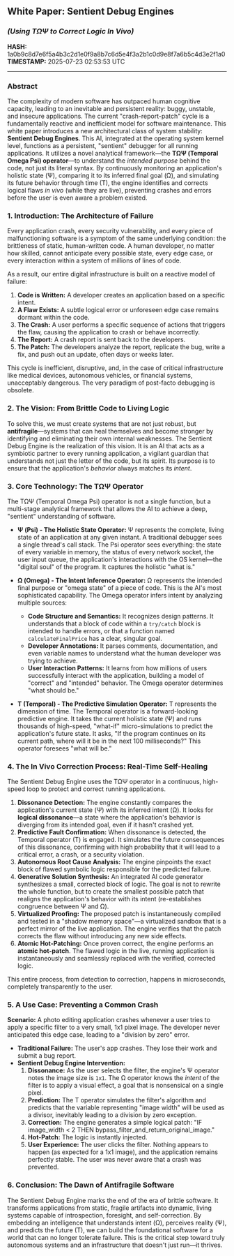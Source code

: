 ## **White Paper: Sentient Debug Engines**
### *(Using TΩΨ to Correct Logic In Vivo)*

**HASH:** 1a0b9c8d7e6f5a4b3c2d1e0f9a8b7c6d5e4f3a2b1c0d9e8f7a6b5c4d3e2f1a0
**TIMESTAMP:** 2025-07-23 02:53:53 UTC

***

### **Abstract**

The complexity of modern software has outpaced human cognitive capacity, leading to an inevitable and persistent reality: buggy, unstable, and insecure applications. The current "crash-report-patch" cycle is a fundamentally reactive and inefficient model for software maintenance. This white paper introduces a new architectural class of system stability: **Sentient Debug Engines**. This AI, integrated at the operating system kernel level, functions as a persistent, "sentient" debugger for all running applications. It utilizes a novel analytical framework—the **TΩΨ (Temporal Omega Psi) operator**—to understand the *intended purpose* behind the code, not just its literal syntax. By continuously monitoring an application's holistic state (Ψ), comparing it to its inferred final goal (Ω), and simulating its future behavior through time (T), the engine identifies and corrects logical flaws *in vivo* (while they are live), preventing crashes and errors before the user is even aware a problem existed.

### **1. Introduction: The Architecture of Failure**

Every application crash, every security vulnerability, and every piece of malfunctioning software is a symptom of the same underlying condition: the brittleness of static, human-written code. A human developer, no matter how skilled, cannot anticipate every possible state, every edge case, or every interaction within a system of millions of lines of code.

As a result, our entire digital infrastructure is built on a reactive model of failure:

1.  **Code is Written:** A developer creates an application based on a specific intent.
2.  **A Flaw Exists:** A subtle logical error or unforeseen edge case remains dormant within the code.
3.  **The Crash:** A user performs a specific sequence of actions that triggers the flaw, causing the application to crash or behave incorrectly.
4.  **The Report:** A crash report is sent back to the developers.
5.  **The Patch:** The developers analyze the report, replicate the bug, write a fix, and push out an update, often days or weeks later.

This cycle is inefficient, disruptive, and, in the case of critical infrastructure like medical devices, autonomous vehicles, or financial systems, unacceptably dangerous. The very paradigm of post-facto debugging is obsolete.

### **2. The Vision: From Brittle Code to Living Logic**

To solve this, we must create systems that are not just robust, but **antifragile**—systems that can heal themselves and become stronger by identifying and eliminating their own internal weaknesses. The Sentient Debug Engine is the realization of this vision. It is an AI that acts as a symbiotic partner to every running application, a vigilant guardian that understands not just the letter of the code, but its spirit. Its purpose is to ensure that the application's *behavior* always matches its *intent*.

### **3. Core Technology: The TΩΨ Operator**

The TΩΨ (Temporal Omega Psi) operator is not a single function, but a multi-stage analytical framework that allows the AI to achieve a deep, "sentient" understanding of software.

*   **Ψ (Psi) - The Holistic State Operator:** Ψ represents the complete, living state of an application at any given instant. A traditional debugger sees a single thread's call stack. The Psi operator sees everything: the state of every variable in memory, the status of every network socket, the user input queue, the application's interactions with the OS kernel—the "digital soul" of the program. It captures the holistic "what is."

*   **Ω (Omega) - The Intent Inference Operator:** Ω represents the intended final purpose or "omega state" of a piece of code. This is the AI's most sophisticated capability. The Omega operator infers intent by analyzing multiple sources:
    *   **Code Structure and Semantics:** It recognizes design patterns. It understands that a block of code within a `try/catch` block is intended to handle errors, or that a function named `calculateFinalPrice` has a clear, singular goal.
    *   **Developer Annotations:** It parses comments, documentation, and even variable names to understand what the human developer was trying to achieve.
    *   **User Interaction Patterns:** It learns from how millions of users successfully interact with the application, building a model of "correct" and "intended" behavior.
    The Omega operator determines "what should be."

*   **T (Temporal) - The Predictive Simulation Operator:** T represents the dimension of time. The Temporal operator is a forward-looking predictive engine. It takes the current holistic state (Ψ) and runs thousands of high-speed, "what-if" micro-simulations to predict the application's future state. It asks, "If the program continues on its current path, where will it be in the next 100 milliseconds?" This operator foresees "what will be."

### **4. The In Vivo Correction Process: Real-Time Self-Healing**

The Sentient Debug Engine uses the TΩΨ operator in a continuous, high-speed loop to protect and correct running applications.

1.  **Dissonance Detection:** The engine constantly compares the application's current state (Ψ) with its inferred intent (Ω). It looks for **logical dissonance**—a state where the application's behavior is diverging from its intended goal, even if it hasn't crashed yet.
2.  **Predictive Fault Confirmation:** When dissonance is detected, the Temporal operator (T) is engaged. It simulates the future consequences of this dissonance, confirming with high probability that it will lead to a critical error, a crash, or a security violation.
3.  **Autonomous Root Cause Analysis:** The engine pinpoints the exact block of flawed symbolic logic responsible for the predicted failure.
4.  **Generative Solution Synthesis:** An integrated AI code generator synthesizes a small, corrected block of logic. The goal is not to rewrite the whole function, but to create the smallest possible patch that realigns the application's behavior with its intent (re-establishes congruence between Ψ and Ω).
5.  **Virtualized Proofing:** The proposed patch is instantaneously compiled and tested in a "shadow memory space"—a virtualized sandbox that is a perfect mirror of the live application. The engine verifies that the patch corrects the flaw without introducing any new side effects.
6.  **Atomic Hot-Patching:** Once proven correct, the engine performs an **atomic hot-patch**. The flawed logic in the live, running application is instantaneously and seamlessly replaced with the verified, corrected logic.

This entire process, from detection to correction, happens in microseconds, completely transparently to the user.

### **5. A Use Case: Preventing a Common Crash**

**Scenario:** A photo editing application crashes whenever a user tries to apply a specific filter to a very small, 1x1 pixel image. The developer never anticipated this edge case, leading to a "division by zero" error.

*   **Traditional Failure:** The user's app crashes. They lose their work and submit a bug report.
*   **Sentient Debug Engine Intervention:**
    1.  **Dissonance:** As the user selects the filter, the engine's Ψ operator notes the image size is `1x1`. The Ω operator knows the *intent* of the filter is to apply a visual effect, a goal that is nonsensical on a single pixel.
    2.  **Prediction:** The T operator simulates the filter's algorithm and predicts that the variable representing "image width" will be used as a divisor, inevitably leading to a division by zero exception.
    3.  **Correction:** The engine generates a simple logical patch: "IF image_width < 2 THEN bypass_filter_and_return_original_image."
    4.  **Hot-Patch:** The logic is instantly injected.
    5.  **User Experience:** The user clicks the filter. Nothing appears to happen (as expected for a 1x1 image), and the application remains perfectly stable. The user was never aware that a crash was prevented.

### **6. Conclusion: The Dawn of Antifragile Software**

The Sentient Debug Engine marks the end of the era of brittle software. It transforms applications from static, fragile artifacts into dynamic, living systems capable of introspection, foresight, and self-correction. By embedding an intelligence that understands intent (Ω), perceives reality (Ψ), and predicts the future (T), we can build the foundational software for a world that can no longer tolerate failure. This is the critical step toward truly autonomous systems and an infrastructure that doesn't just run—it thrives.
